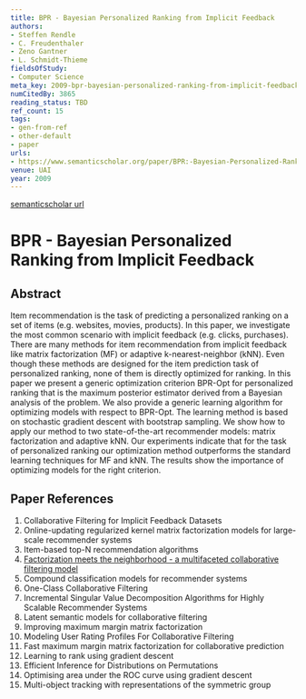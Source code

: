 ```yaml
---
title: BPR - Bayesian Personalized Ranking from Implicit Feedback
authors:
- Steffen Rendle
- C. Freudenthaler
- Zeno Gantner
- L. Schmidt-Thieme
fieldsOfStudy:
- Computer Science
meta_key: 2009-bpr-bayesian-personalized-ranking-from-implicit-feedback
numCitedBy: 3865
reading_status: TBD
ref_count: 15
tags:
- gen-from-ref
- other-default
- paper
urls:
- https://www.semanticscholar.org/paper/BPR:-Bayesian-Personalized-Ranking-from-Implicit-Rendle-Freudenthaler/db16e908246f32b60a6e0a8e27093aa145fbb1ed?sort=total-citations
venue: UAI
year: 2009
---
```


[semanticscholar url](https://www.semanticscholar.org/paper/BPR:-Bayesian-Personalized-Ranking-from-Implicit-Rendle-Freudenthaler/db16e908246f32b60a6e0a8e27093aa145fbb1ed?sort=total-citations)

# BPR - Bayesian Personalized Ranking from Implicit Feedback

## Abstract

Item recommendation is the task of predicting a personalized ranking on a set of items (e.g. websites, movies, products). In this paper, we investigate the most common scenario with implicit feedback (e.g. clicks, purchases). There are many methods for item recommendation from implicit feedback like matrix factorization (MF) or adaptive k-nearest-neighbor (kNN). Even though these methods are designed for the item prediction task of personalized ranking, none of them is directly optimized for ranking. In this paper we present a generic optimization criterion BPR-Opt for personalized ranking that is the maximum posterior estimator derived from a Bayesian analysis of the problem. We also provide a generic learning algorithm for optimizing models with respect to BPR-Opt. The learning method is based on stochastic gradient descent with bootstrap sampling. We show how to apply our method to two state-of-the-art recommender models: matrix factorization and adaptive kNN. Our experiments indicate that for the task of personalized ranking our optimization method outperforms the standard learning techniques for MF and kNN. The results show the importance of optimizing models for the right criterion.

## Paper References

1. Collaborative Filtering for Implicit Feedback Datasets
2. Online-updating regularized kernel matrix factorization models for large-scale recommender systems
3. Item-based top-N recommendation algorithms
4. [Factorization meets the neighborhood - a multifaceted collaborative filtering model](2008-factorization-meets-the-neighborhood-a-multifaceted-collaborative-filtering-model.md)
5. Compound classification models for recommender systems
6. One-Class Collaborative Filtering
7. Incremental Singular Value Decomposition Algorithms for Highly Scalable Recommender Systems
8. Latent semantic models for collaborative filtering
9. Improving maximum margin matrix factorization
10. Modeling User Rating Profiles For Collaborative Filtering
11. Fast maximum margin matrix factorization for collaborative prediction
12. Learning to rank using gradient descent
13. Efficient Inference for Distributions on Permutations
14. Optimising area under the ROC curve using gradient descent
15. Multi-object tracking with representations of the symmetric group
